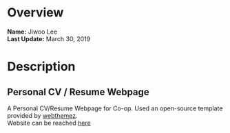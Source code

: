 # Overview
**Name:** Jiwoo Lee  
**Last Update:** March 30, 2019  

# Description
## Personal CV / Resume Webpage
A Personal CV/Resume Webpage for Co-op. Used an open-source template provided by [webthemez](https://webthemez.com/).  
Website can be reached [here](https://mac1xa3.ca/u/leej229/)  

